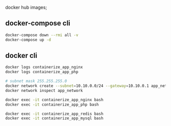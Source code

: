 docker hub images;

## docker-compose cli

```sh
docker-compose down --rmi all -v
docker-compose up -d
```

## docker cli

```sh
docker logs containerize_app_nginx
docker logs containerize_app_php

# subnet mask 255.255.255.0
docker network create --subnet=10.10.0.0/24 --gateway=10.10.0.1 app_network
docker network inspect app_network

docker exec -it containerize_app_nginx bash
docker exec -it containerize_app_php bash

docker exec -it containerize_app_redis bash
docker exec -it containerize_app_mysql bash
```